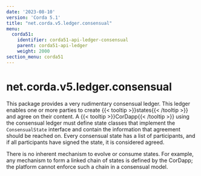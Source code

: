 ```yaml
---
date: '2023-08-10'
version: 'Corda 5.1'
title: "net.corda.v5.ledger.consensual"
menu:
  corda51:
    identifier: corda51-api-ledger-consensual
    parent: corda51-api-ledger
    weight: 2000
section_menu: corda51
---
```

# net.corda.v5.ledger.consensual

This package provides a very rudimentary consensual ledger. This ledger enables one or more parties to create {{< tooltip >}}states{{< /tooltip >}} and agree on their content.
A {{< tooltip >}}CorDapp{{< /tooltip >}} using the consensual ledger must define state classes that implement the `ConsensualState` interface and contain the information that
agreement should be reached on.
Every consensual state has a list of participants, and if all participants have signed the state, it is considered agreed. 

There is no inherent mechanism to evolve or consume states. For example, any mechanism to form a linked chain of states is defined by the CorDapp; the platform cannot enforce such a chain in a consensual model.
